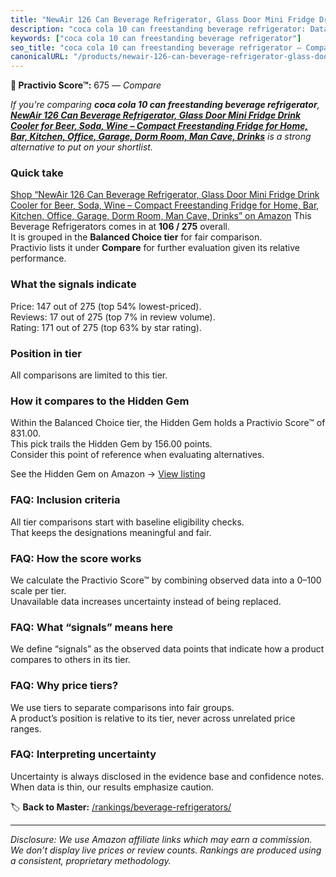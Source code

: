 ```yaml
---
title: "NewAir 126 Can Beverage Refrigerator, Glass Door Mini Fridge Drink Cooler for Beer, Soda, Wine – Compact Freestanding Fridge for Home, Bar, Kitchen, Office, Garage, Dorm Room, Man Cave, Drinks"
description: "coca cola 10 can freestanding beverage refrigerator: Data-driven ranking using the Practivio Score™. Positioned by quality, value, demand, findability, momentu…"
keywords: ["coca cola 10 can freestanding beverage refrigerator"]
seo_title: "coca cola 10 can freestanding beverage refrigerator — Compare (2025)"
canonicalURL: "/products/newair-126-can-beverage-refrigerator-glass-door-mini-fridge-drink-cooler-for-beer-soda-wine-compact-freestanding-fridge-for-home-bar-kitchen-office-garage-dorm-room-man-cave-drinks-B077KJ48S8/"
---
```


**🛒 Practivio Score™:** 675 — _Compare_


*If you're comparing **coca cola 10 can freestanding beverage refrigerator**, **[NewAir 126 Can Beverage Refrigerator, Glass Door Mini Fridge Drink Cooler for Beer, Soda, Wine – Compact Freestanding Fridge for Home, Bar, Kitchen, Office, Garage, Dorm Room, Man Cave, Drinks](https://www.amazon.com/dp/B077KJ48S8?tag=practivio-20)** is a strong alternative to put on your shortlist.*
### Quick take
[Shop “NewAir 126 Can Beverage Refrigerator, Glass Door Mini Fridge Drink Cooler for Beer, Soda, Wine – Compact Freestanding Fridge for Home, Bar, Kitchen, Office, Garage, Dorm Room, Man Cave, Drinks” on Amazon](https://www.amazon.com/dp/B077KJ48S8?tag=practivio-20)
This Beverage Refrigerators comes in at **106 / 275** overall.  
It is grouped in the **Balanced Choice tier** for fair comparison.  
Practivio lists it under **Compare** for further evaluation given its relative performance.

### What the signals indicate
Price: 147 out of 275 (top 54% lowest-priced).  
Reviews: 17 out of 275 (top 7% in review volume).  
Rating: 171 out of 275 (top 63% by star rating).  

### Position in tier
All comparisons are limited to this tier.

### How it compares to the Hidden Gem
Within the Balanced Choice tier, the Hidden Gem holds a Practivio Score™ of 831.00.  
This pick trails the Hidden Gem by 156.00 points.  
Consider this point of reference when evaluating alternatives.  

See the Hidden Gem on Amazon → [View listing](https://www.amazon.com/dp/B0786TJC33?tag=practivio-20)

### FAQ: Inclusion criteria
All tier comparisons start with baseline eligibility checks.  
That keeps the designations meaningful and fair.

### FAQ: How the score works
We calculate the Practivio Score™ by combining observed data into a 0–100 scale per tier.  
Unavailable data increases uncertainty instead of being replaced.

### FAQ: What “signals” means here
We define “signals” as the observed data points that indicate how a product compares to others in its tier.

### FAQ: Why price tiers?
We use tiers to separate comparisons into fair groups.  
A product’s position is relative to its tier, never across unrelated price ranges.

### FAQ: Interpreting uncertainty
Uncertainty is always disclosed in the evidence base and confidence notes.  
When data is thin, our results emphasize caution.

<!-- Missing template for Compare/CompareWithinPriceClass -->


🏷️ **Back to Master:** [/rankings/beverage-refrigerators/](/rankings/beverage-refrigerators/)

---
_Disclosure: We use Amazon affiliate links which may earn a commission. We don’t display live prices or review counts. Rankings are produced using a consistent, proprietary methodology._
